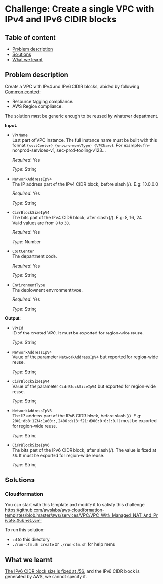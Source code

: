 # Challenge: Create a single VPC with IPv4 and IPv6 CIDIR blocks

## Table of content
* [Problem description](#problem-description)
* [Solutions](#solutions)
* [What we learnt](#what-we-learnt)

## Problem description

Create a VPC with IPv4 and IPv6 CIDIR blocks, abided by following [Common context](../../../README.md#common-context):
  * Resource tagging compliance.
  * AWS Region compliance.

The solution must be generic enough to be reused by whatever department.

**Input:**
  * `VPCName`<br>
    Last part of VPC instance. The full instance name must be built with this format
    `{costCenter}-{environmentType}-{VPCName`}. For example: fin-nonprod-services-v1, sec-prod-tooling-v123...

    *Required*: Yes

    *Type*: String

  * `NetworkAddressIpV4`<br>
    The IP address part of the IPv4 CIDR block, before slash (/). E.g: 10.0.0.0

    *Required*: Yes

    *Type*: String

  * `CidrBlockSizeIpV4`<br>
    The bits part of the IPv4 CIDR block, after slash (/). E.g: 8, 16, 24<br>
    Valid values are from `8` to `30`.

    *Required*: Yes

    *Type*: Number

  * `CostCenter`<br>
    The department code.

    *Required*: Yes

    *Type*: String

  * `EnvironmentType`<br>
    The deployment environment type.

    *Required*: Yes

    *Type*: String

**Output:**
  * `VPCId`<br>
    ID of the created VPC. It must be exported for region-wide reuse.

    *Type*: String

  * `NetworkAddressIpV4`<br>
    Value of the parameter `NetworkAddressIpV4` but exported for region-wide reuse.

    *Type*: String

  * `CidrBlockSizeIpV4`<br>
    Value of the parameter `CidrBlockSizeIpV4` but exported for region-wide reuse.

    *Type*: String

  * `NetworkAddressIpV6`<br>
    The IP address part of the IPv6 CIDR block, before slash (/). E.g: `2001:db8:1234:1a00::`, `2406:da18:f21:d900:0:0:0:0`. It must be
    exported for region-wide reuse.

    *Type*: String

  * `CidrBlockSizeIpV6`<br>
    The bits part of the IPv6 CIDR block, after slash (/). The value is fixed at `56`. It must be
    exported for region-wide reuse.

    *Type*: String

## Solutions

### **Cloudformation**

You can start with this template and modify it to satisfy this challenge: https://github.com/awslabs/aws-cloudformation-templates/blob/master/aws/services/VPC/VPC_With_Managed_NAT_And_Private_Subnet.yaml

To run this solution:
  - `cd` to this directory
  - `./run-cfm.sh create` or `./run-cfm.sh` for help menu

## What we learnt

[The IPv6 CIDR block size is fixed at /56](https://docs.aws.amazon.com/AWSCloudFormation/latest/UserGuide/aws-resource-ec2-vpccidrblock.html#:~:text=The%20IPv6%20CIDR%20block%20size%20is%20fixed%20at%20/56),
and the IPv6 CIDR block is generated by AWS, we cannot specify it.
